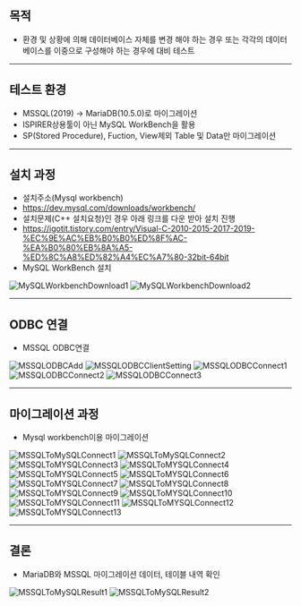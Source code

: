 ## 목적
- 환경 및 상황에 의해 데이터베이스 자체를 변경 해야 하는 경우 또는 각각의 데이터베이스를 이중으로 구성해야 하는 경우에 대비 테스트 
___

## 테스트 환경
- MSSQL(2019) -> MariaDB(10.5.0)로 마이그레이션
- ISPIRER상용툴이 아닌 MySQL WorkBench을 활용
- SP(Stored Procedure), Fuction, View제외 Table 및 Data만 마이그레이션
___

## 설치 과정
- 설치주소(Mysql workbench)
- https://dev.mysql.com/downloads/workbench/
- 설치문제(C++ 설치요청)인 경우 아래 링크를 다운 받아 설치 진행
- https://igotit.tistory.com/entry/Visual-C-2010-2015-2017-2019-%EC%9E%AC%EB%B0%B0%ED%8F%AC-%EA%B0%80%EB%8A%A5-%ED%8C%A8%ED%82%A4%EC%A7%80-32bit-64bit
- MySQL WorkBench 설치

![MySQLWorkbenchDownload1](./img/MySQLWorkbenchDownload1.JPG)
![MySQLWorkbenchDownload2](./img/MySQLWorkbenchDownload2.JPG)
___

## ODBC 연결
- MSSQL ODBC연결

![MSSQLODBCAdd](./img/MSSQLODBCAdd.JPG)
![MSSQLODBCClientSetting](./img/MSSQLODBCClientSetting.JPG)
![MSSQLODBCConnect1](./img/MSSQLODBCConnect1.JPG)
![MSSQLODBCConnect2](./img/MSSQLODBCConnect2.JPG)
![MSSQLODBCConnect3](./img/MSSQLODBCConnect3.JPG)
___

## 마이그레이션 과정
- Mysql workbench이용 마이그레이션

![MSSQLToMySQLConnect1](./img/MSSQLToMySQLConnect1.JPG)
![MSSQLToMySQLConnect2](./img/MSSQLToMySQLConnect2.JPG)
![MSSQLToMYSQLConnect3](./img/MSSQLToMYSQLConnect3.JPG)
![MSSQLToMYSQLConnect4](./img/MSSQLToMYSQLConnect4.JPG)
![MSSQLToMYSQLConnect5](./img/MSSQLToMYSQLConnect5.JPG)
![MSSQLToMYSQLConnect6](./img/MSSQLToMYSQLConnect6.JPG)
![MSSQLToMYSQLConnect7](./img/MSSQLToMYSQLConnect7.JPG)
![MSSQLToMYSQLConnect8](./img/MSSQLToMYSQLConnect8.JPG)
![MSSQLToMYSQLConnect9](./img/MSSQLToMYSQLConnect9.JPG)
![MSSQLToMYSQLConnect10](./img/MSSQLToMYSQLConnect10.JPG)
![MSSQLToMYSQLConnect11](./img/MSSQLToMYSQLConnect11.JPG)
![MSSQLToMYSQLConnect12](./img/MSSQLToMYSQLConnect12.JPG)
![MSSQLToMYSQLConnect13](./img/MSSQLToMYSQLConnect13.JPG)
___

## 결론

- MariaDB와 MSSQL 마이그레이션 데이터, 테이블 내역 확인 

![MSSQLToMySQLResult1](./img/MSSQLToMySQLResult1.JPG)
![MSSQLToMySQLResult2](./img/MSSQLToMySQLResult2.JPG)
